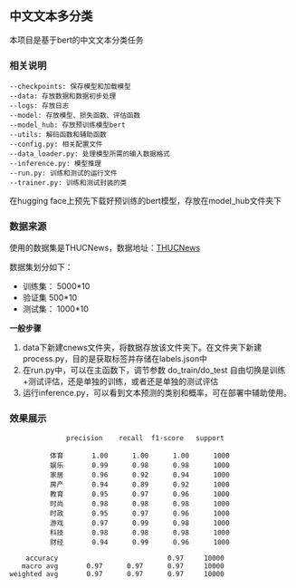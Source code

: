 ## 中文文本多分类
本项目是基于bert的中文文本分类任务

### 相关说明
```
--checkpoints: 保存模型和加载模型
--data: 存放数据和数据初步处理
--logs: 存放日志
--model: 存放模型、损失函数、评估函数
--model_hub: 存放预训练模型bert
--utils: 解码函数和辅助函数
--config.py: 相关配置文件
--data_loader.py: 处理模型所需的输入数据格式
--inference.py: 模型推理
--run.py: 训练和测试的运行文件
--trainer.py: 训练和测试封装的类
```

在hugging face上预先下载好预训练的bert模型，存放在model_hub文件夹下

### 数据来源
使用的数据集是THUCNews，数据地址：[THUCNews](https://github.com/gaussic/text-classification-cnn-rnn)

数据集划分如下：
- 训练集： 5000*10
- 验证集   500*10
- 测试集： 1000*10

**一般步骤**
1. data下新建cnews文件夹，将数据存放该文件夹下。在文件夹下新建process.py，目的是获取标签并存储在labels.json中
2. 在run.py中，可以在主函数下，调节参数 do_train/do_test 自由切换是训练+测试评估，还是单独的训练，或者还是单独的测试评估
3. 运行inference.py，可以看到文本预测的类别和概率，可在部署中辅助使用。

### 效果展示
```
              precision    recall  f1-score   support

          体育       1.00      1.00      1.00      1000
          娱乐       0.99      0.98      0.98      1000
          家居       0.96      0.92      0.94      1000
          房产       0.94      0.89      0.92      1000
          教育       0.95      0.97      0.96      1000
          时尚       0.98      0.98      0.98      1000
          时政       0.95      0.97      0.96      1000
          游戏       0.97      0.99      0.98      1000
          科技       0.98      0.98      0.98      1000
          财经       0.94      0.99      0.96      1000

    accuracy                           0.97     10000
   macro avg       0.97      0.97      0.97     10000
weighted avg       0.97      0.97      0.97     10000

```
